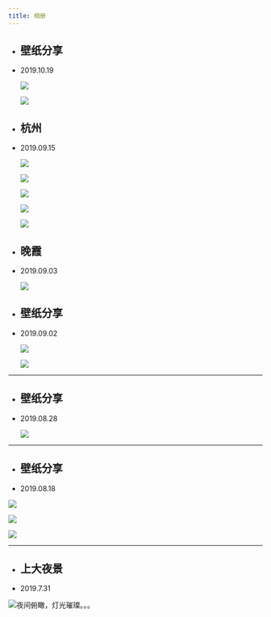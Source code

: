 ```yaml
---
title: 相册
---
```



+ ## 壁纸分享
+ 2019.10.19

  ![](https://s2.ax1x.com/2019/10/19/KnZyDg.png)

  ![](https://s2.ax1x.com/2019/10/19/KneGR0.jpg)

+ ## 杭州
+ 2019.09.15
 
  ![](https://s2.ax1x.com/2019/09/19/nbrD6e.jpg)

  ![](https://s2.ax1x.com/2019/09/19/nbseje.jpg)

  ![](https://s2.ax1x.com/2019/09/19/nbsG38.jpg)

  ![](https://s2.ax1x.com/2019/09/19/nbs0Nq.jpg)

  ![](https://s2.ax1x.com/2019/09/19/nb69F1.jpg)

+ ## 晚霞
+ 2019.09.03

  ![](https://upload.cc/i1/2019/09/05/6yVQpD.jpg)

+ ## 壁纸分享
+ 2019.09.02
 
  ![](https://s2.ax1x.com/2019/09/03/nAN4IA.jpg)

  ![](https://s2.ax1x.com/2019/09/03/nANJ2V.jpg)

---  
+ ## 壁纸分享
+ 2019.08.28
  
  ![](https://upload.cc/i1/2019/08/28/3afRd4.jpg)


---
+ ## 壁纸分享
+ 2019.08.18

 ![](https://i.loli.net/2019/08/17/fKmC4gpvqxYEzVu.jpg)

 ![](https://upload.cc/i1/2019/08/30/FahJYI.jpg)

 ![](https://i.loli.net/2019/08/18/pP5XCDnevOqlmxH.jpg)

---
+ ## 上大夜景
+ 2019.7.31   

 ![夜间俯瞰，灯光璀璨。。。](https://i.loli.net/2019/08/17/789oyFx6wEILbiT.jpg)